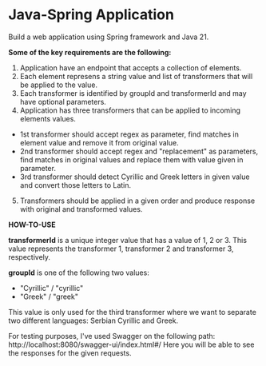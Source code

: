 # Java-Spring Application
Build a web application using Spring framework and Java 21.

**Some of the key requirements are the following:**
1. Application have an endpoint that accepts a collection of elements.
2. Each element represens a string value and list of transformers that will be applied to the value.
3. Each transformer is identified by groupId and transformerId and may have optional parameters.
4. Application has three transformers that can be applied to incoming elements values.
  - 1st transformer should accept regex as parameter, find matches in element value and remove it from
    original value.
  - 2nd transformer should accept regex and "replacement" as parameters, find matches in original values and
    replace them with value given in parameter.
  - 3rd transformer should detect Cyrillic and Greek letters in given value and convert those letters to Latin.
5. Transformers should be applied in a given order and produce response with original and transformed values.

**HOW-TO-USE**

**transformerId** is a unique integer value that has a value of 1, 2 or 3. This value represents the transformer 1, transformer 2 and transformer 3, respectively.

**groupId** is one of the following two values:
  - "Cyrillic" / "cyrillic"
  - "Greek" / "greek"

This value is only used for the third transformer where we want to separate two different languages: Serbian Cyrillic and Greek.

For testing purposes, I've used Swagger on the following path: http://localhost:8080/swagger-ui/index.html#/
Here you will be able to see the responses for the given requests.

